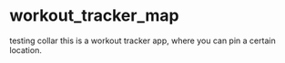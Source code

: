 # workout_tracker_map
testing collar
this is a workout tracker app, where you can pin a certain location.
